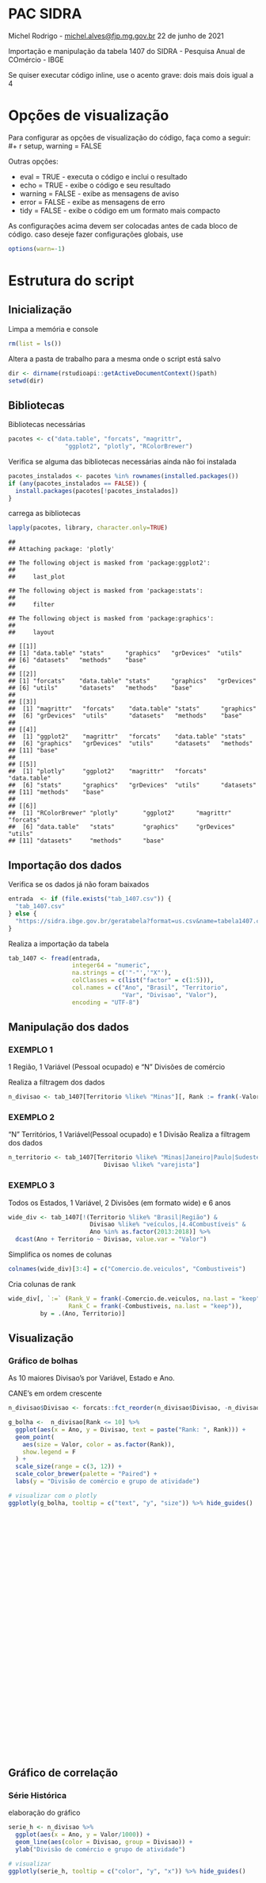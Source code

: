 PAC SIDRA
================
Michel Rodrigo - <michel.alves@fjp.mg.gov.br>
22 de junho de 2021

Importação e manipulação da tabela 1407 do SIDRA - Pesquisa Anual de
COmércio - IBGE

Se quiser executar código inline, use o acento grave: dois mais dois
igual a 4

# Opções de visualização

Para configurar as opções de visualização do código, faça como a seguir:
\#+ r setup, warning = FALSE

Outras opções:

-   eval = TRUE - executa o código e inclui o resultado
-   echo = TRUE - exibe o código e seu resultado
-   warning = FALSE - exibe as mensagens de aviso
-   error = FALSE - exibe as mensagens de erro
-   tidy = FALSE - exibe o código em um formato mais compacto

As configurações acima devem ser colocadas antes de cada bloco de
código. caso deseje fazer configurações globais, use

``` r
options(warn=-1)
```

# Estrutura do script

## Inicialização

Limpa a memória e console

``` r
rm(list = ls())
```

Altera a pasta de trabalho para a mesma onde o script está salvo

``` r
dir <- dirname(rstudioapi::getActiveDocumentContext()$path)
setwd(dir)
```

## Bibliotecas

Bibliotecas necessárias

``` r
pacotes <- c("data.table", "forcats", "magrittr",
                "ggplot2", "plotly", "RColorBrewer")
```

Verifica se alguma das bibliotecas necessárias ainda não foi instalada

``` r
pacotes_instalados <- pacotes %in% rownames(installed.packages())
if (any(pacotes_instalados == FALSE)) {
  install.packages(pacotes[!pacotes_instalados])
}
```

carrega as bibliotecas

``` r
lapply(pacotes, library, character.only=TRUE)
```

    ## 
    ## Attaching package: 'plotly'

    ## The following object is masked from 'package:ggplot2':
    ## 
    ##     last_plot

    ## The following object is masked from 'package:stats':
    ## 
    ##     filter

    ## The following object is masked from 'package:graphics':
    ## 
    ##     layout

    ## [[1]]
    ## [1] "data.table" "stats"      "graphics"   "grDevices"  "utils"     
    ## [6] "datasets"   "methods"    "base"      
    ## 
    ## [[2]]
    ## [1] "forcats"    "data.table" "stats"      "graphics"   "grDevices" 
    ## [6] "utils"      "datasets"   "methods"    "base"      
    ## 
    ## [[3]]
    ##  [1] "magrittr"   "forcats"    "data.table" "stats"      "graphics"  
    ##  [6] "grDevices"  "utils"      "datasets"   "methods"    "base"      
    ## 
    ## [[4]]
    ##  [1] "ggplot2"    "magrittr"   "forcats"    "data.table" "stats"     
    ##  [6] "graphics"   "grDevices"  "utils"      "datasets"   "methods"   
    ## [11] "base"      
    ## 
    ## [[5]]
    ##  [1] "plotly"     "ggplot2"    "magrittr"   "forcats"    "data.table"
    ##  [6] "stats"      "graphics"   "grDevices"  "utils"      "datasets"  
    ## [11] "methods"    "base"      
    ## 
    ## [[6]]
    ##  [1] "RColorBrewer" "plotly"       "ggplot2"      "magrittr"     "forcats"     
    ##  [6] "data.table"   "stats"        "graphics"     "grDevices"    "utils"       
    ## [11] "datasets"     "methods"      "base"

## Importação dos dados

Verifica se os dados já não foram baixados

``` r
entrada  <- if (file.exists("tab_1407.csv")) {
  "tab_1407.csv"
} else {
  "https://sidra.ibge.gov.br/geratabela?format=us.csv&name=tabela1407.csv&terr=N&rank=-&query=t/1407/n1/all/v/312/p/all/c12354/all/c11066/allxt/l/,,p%2Bt%2Bc12354%2Bv%2Bc11066"
}
```

Realiza a importação da tabela

``` r
tab_1407 <- fread(entrada,
                  integer64 = "numeric",
                  na.strings = c('"-"','"X"'),
                  colClasses = c(list("factor" = c(1:5))),
                  col.names = c("Ano", "Brasil", "Territorio",
                                "Var", "Divisao", "Valor"),
                  encoding = "UTF-8")
```

## Manipulação dos dados

### EXEMPLO 1

1 Região, 1 Variável (Pessoal ocupado) e “N” Divisões de comércio

Realiza a filtragem dos dados

``` r
n_divisao <- tab_1407[Territorio %like% "Minas"][, Rank := frank(-Valor, na.last = "keep"), by = Ano]
```

### EXEMPLO 2

“N” Territórios, 1 Variável(Pessoal ocupado) e 1 Divisão Realiza a
filtragem dos dados

``` r
n_territorio <- tab_1407[Territorio %like% "Minas|Janeiro|Paulo|Sudeste" &
                           Divisao %like% "varejista"]
```

### EXEMPLO 3

Todos os Estados, 1 Variável, 2 Divisões (em formato wide) e 6 anos

``` r
wide_div <- tab_1407[!(Territorio %like% "Brasil|Região") &
                       Divisao %like% "veículos,|4.4Combustíveis" &
                       Ano %in% as.factor(2013:2018)] %>%
  dcast(Ano + Territorio ~ Divisao, value.var = "Valor")
```

Simplifica os nomes de colunas

``` r
colnames(wide_div)[3:4] = c("Comercio.de.veiculos", "Combustiveis")
```

Cria colunas de rank

``` r
wide_div[, `:=` (Rank_V = frank(-Comercio.de.veiculos, na.last = "keep"),
                 Rank_C = frank(-Combustiveis, na.last = "keep")),
         by = .(Ano, Territorio)]
```

## Visualização

### Gráfico de bolhas

As 10 maiores Divisao’s por Variável, Estado e Ano.

CANE’s em ordem crescente

``` r
n_divisao$Divisao <- forcats::fct_reorder(n_divisao$Divisao, -n_divisao$Rank)

g_bolha <-  n_divisao[Rank <= 10] %>%
  ggplot(aes(x = Ano, y = Divisao, text = paste("Rank: ", Rank))) +
  geom_point(
    aes(size = Valor, color = as.factor(Rank)),
    show.legend = F
  ) +
  scale_size(range = c(3, 12)) +
  scale_color_brewer(palette = "Paired") +
  labs(y = "Divisão de comércio e grupo de atividade") 

# visualizar com o plotly
ggplotly(g_bolha, tooltip = c("text", "y", "size")) %>% hide_guides()
```

<div id="htmlwidget-e4142830e924dcaf3f1d" style="width:672px;height:480px;" class="plotly html-widget"></div>
<script type="application/json" data-for="htmlwidget-e4142830e924dcaf3f1d">{"x":{"data":[{"x":[1,2,3,4,5,6,7,8,9,10,11,12],"y":[11,11,11,11,11,11,11,11,11,11,11,11],"text":["Divisao: 4.Comércio varejista<br />Rank:  1<br />Valor: 627032","Divisao: 4.Comércio varejista<br />Rank:  1<br />Valor: 627384","Divisao: 4.Comércio varejista<br />Rank:  1<br />Valor: 701934","Divisao: 4.Comércio varejista<br />Rank:  1<br />Valor: 739463","Divisao: 4.Comércio varejista<br />Rank:  1<br />Valor: 772830","Divisao: 4.Comércio varejista<br />Rank:  1<br />Valor: 836477","Divisao: 4.Comércio varejista<br />Rank:  1<br />Valor: 865816","Divisao: 4.Comércio varejista<br />Rank:  1<br />Valor: 901919","Divisao: 4.Comércio varejista<br />Rank:  1<br />Valor: 883993","Divisao: 4.Comércio varejista<br />Rank:  1<br />Valor: 882570","Divisao: 4.Comércio varejista<br />Rank:  1<br />Valor: 854352","Divisao: 4.Comércio varejista<br />Rank:  1<br />Valor: 847109"],"type":"scatter","mode":"markers","marker":{"autocolorscale":false,"color":"rgba(166,206,227,1)","opacity":1,"size":[39.4453104990448,39.4536712987657,41.1716510831875,42.0000901780869,42.7182926235162,44.0445475373223,44.6381219674646,45.3543307086614,45.0006207575645,44.9723832266013,44.4074553319792,44.2608861560159],"symbol":"circle","line":{"width":1.88976377952756,"color":"rgba(166,206,227,1)"},"showscale":false},"hoveron":"points","name":"1","legendgroup":"1","showlegend":true,"xaxis":"x","yaxis":"y","hoverinfo":"text","frame":null},{"x":[1,2,3,4,5,6,7,8,9,10,11,12],"y":[10,10,10,10,10,10,10,10,10,10,10,10],"text":["Divisao: 4.6Comércio de outros produtos em lojas especializadas<br />Rank:  2<br />Valor: 243143","Divisao: 4.6Comércio de outros produtos em lojas especializadas<br />Rank:  2<br />Valor: 263198","Divisao: 4.6Comércio de outros produtos em lojas especializadas<br />Rank:  2<br />Valor: 274727","Divisao: 4.6Comércio de outros produtos em lojas especializadas<br />Rank:  2<br />Valor: 281207","Divisao: 4.6Comércio de outros produtos em lojas especializadas<br />Rank:  2<br />Valor: 304785","Divisao: 4.6Comércio de outros produtos em lojas especializadas<br />Rank:  2<br />Valor: 358757","Divisao: 4.6Comércio de outros produtos em lojas especializadas<br />Rank:  2<br />Valor: 360450","Divisao: 4.6Comércio de outros produtos em lojas especializadas<br />Rank:  2<br />Valor: 363500","Divisao: 4.6Comércio de outros produtos em lojas especializadas<br />Rank:  2<br />Valor: 348121","Divisao: 4.6Comércio de outros produtos em lojas especializadas<br />Rank:  2<br />Valor: 340201","Divisao: 4.6Comércio de outros produtos em lojas especializadas<br />Rank:  2<br />Valor: 325710","Divisao: 4.6Comércio de outros produtos em lojas especializadas<br />Rank:  2<br />Valor: 316028"],"type":"scatter","mode":"markers","marker":{"autocolorscale":false,"color":"rgba(31,120,180,1)","opacity":1,"size":[27.9922418137097,28.7777835437591,29.213747176633,29.4541801318129,30.3033087502711,32.1168121752535,32.1711448404684,32.2686711552381,31.7721714606369,31.5117136998738,31.0262436267672,30.6950981390437],"symbol":"circle","line":{"width":1.88976377952756,"color":"rgba(31,120,180,1)"},"showscale":false},"hoveron":"points","name":"2","legendgroup":"2","showlegend":true,"xaxis":"x","yaxis":"y","hoverinfo":"text","frame":null},{"x":[1,2,3,4,5,6,7,8,9,10,11,12],"y":[8,8,8,9,9,9,9,9,9,9,9,9],"text":["Divisao: 3.Comércio por atacado<br />Rank:  3<br />Valor: 132500","Divisao: 3.Comércio por atacado<br />Rank:  3<br />Valor: 143931","Divisao: 3.Comércio por atacado<br />Rank:  3<br />Valor: 150146","Divisao: 4.1Comércio não-especializado<br />Rank:  3<br />Valor: 184295","Divisao: 4.1Comércio não-especializado<br />Rank:  3<br />Valor: 193682","Divisao: 4.1Comércio não-especializado<br />Rank:  3<br />Valor: 195874","Divisao: 4.1Comércio não-especializado<br />Rank:  3<br />Valor: 206132","Divisao: 4.1Comércio não-especializado<br />Rank:  3<br />Valor: 209051","Divisao: 4.1Comércio não-especializado<br />Rank:  3<br />Valor: 217442","Divisao: 4.1Comércio não-especializado<br />Rank:  3<br />Valor: 225196","Divisao: 4.1Comércio não-especializado<br />Rank:  3<br />Valor: 228808","Divisao: 4.1Comércio não-especializado<br />Rank:  3<br />Valor: 230261"],"type":"scatter","mode":"markers","marker":{"autocolorscale":false,"color":"rgba(178,223,138,1)","opacity":1,"size":[22.7224377834523,23.3742408354474,23.7142262019496,25.4367735651165,25.8745500468031,25.9748914715428,26.435603111266,26.5641548023889,26.9277889850288,27.2564346964202,27.4072311206245,27.4674943888301],"symbol":"circle","line":{"width":1.88976377952756,"color":"rgba(178,223,138,1)"},"showscale":false},"hoveron":"points","name":"3","legendgroup":"3","showlegend":true,"xaxis":"x","yaxis":"y","hoverinfo":"text","frame":null},{"x":[1,2,3,4,5,6,7,8,9,10,11,12],"y":[9,9,9,8,8,8,8,8,8,8,8,8],"text":["Divisao: 4.1Comércio não-especializado<br />Rank:  4<br />Valor: 123799","Divisao: 4.1Comércio não-especializado<br />Rank:  4<br />Valor: 134262","Divisao: 4.1Comércio não-especializado<br />Rank:  4<br />Valor: 146308","Divisao: 3.Comércio por atacado<br />Rank:  4<br />Valor: 160155","Divisao: 3.Comércio por atacado<br />Rank:  4<br />Valor: 159477","Divisao: 3.Comércio por atacado<br />Rank:  4<br />Valor: 168480","Divisao: 3.Comércio por atacado<br />Rank:  4<br />Valor: 177583","Divisao: 3.Comércio por atacado<br />Rank:  4<br />Valor: 184928","Divisao: 3.Comércio por atacado<br />Rank:  4<br />Valor: 178605","Divisao: 3.Comércio por atacado<br />Rank:  4<br />Valor: 167173","Divisao: 3.Comércio por atacado<br />Rank:  4<br />Valor: 168648","Divisao: 3.Comércio por atacado<br />Rank:  4<br />Valor: 167625"],"type":"scatter","mode":"markers","marker":{"autocolorscale":false,"color":"rgba(51,160,44,1)","opacity":1,"size":[22.2001146865837,22.825319577122,23.5053942271439,24.2429435657753,24.2078146488768,24.6667371099676,25.1152226599337,25.4667209798787,25.1646661354995,24.6010989609956,24.6751507173793,24.6238352947625],"symbol":"circle","line":{"width":1.88976377952756,"color":"rgba(51,160,44,1)"},"showscale":false},"hoveron":"points","name":"4","legendgroup":"4","showlegend":true,"xaxis":"x","yaxis":"y","hoverinfo":"text","frame":null},{"x":[1,2,3,4,5,6,7,8,9,10,11,12],"y":[7,7,7,7,7,7,7,7,7,6,6,6],"text":["Divisao: 4.3Tecidos, artigos de armarinho, vestuário e calçados<br />Rank:  5<br />Valor: 112077","Divisao: 4.3Tecidos, artigos de armarinho, vestuário e calçados<br />Rank:  5<br />Valor: 121410","Divisao: 4.3Tecidos, artigos de armarinho, vestuário e calçados<br />Rank:  5<br />Valor: 136294","Divisao: 4.3Tecidos, artigos de armarinho, vestuário e calçados<br />Rank:  5<br />Valor: 128075","Divisao: 4.3Tecidos, artigos de armarinho, vestuário e calçados<br />Rank:  5<br />Valor: 142262","Divisao: 4.3Tecidos, artigos de armarinho, vestuário e calçados<br />Rank:  5<br />Valor: 136685","Divisao: 4.3Tecidos, artigos de armarinho, vestuário e calçados<br />Rank:  5<br />Valor: 137640","Divisao: 4.3Tecidos, artigos de armarinho, vestuário e calçados<br />Rank:  5<br />Valor: 165509","Divisao: 4.3Tecidos, artigos de armarinho, vestuário e calçados<br />Rank:  5<br />Valor: 152358","Divisao: 4.1.1Hiper/Supermercado<br />Rank:  5<br />Valor: 152469","Divisao: 4.1.1Hiper/Supermercado<br />Rank:  5<br />Valor: 156780","Divisao: 4.1.1Hiper/Supermercado<br />Rank:  5<br />Valor: 162735"],"type":"scatter","mode":"markers","marker":{"autocolorscale":false,"color":"rgba(251,154,153,1)","opacity":1,"size":[21.4538862895412,22.0522476360614,22.9428340111539,22.4598699382585,23.2812913980252,22.9653100244735,23.0200248769614,24.5170590476153,23.8329993631571,23.8389297629494,24.0671163269128,24.3757545827334],"symbol":"circle","line":{"width":1.88976377952756,"color":"rgba(251,154,153,1)"},"showscale":false},"hoveron":"points","name":"5","legendgroup":"5","showlegend":true,"xaxis":"x","yaxis":"y","hoverinfo":"text","frame":null},{"x":[1,2,3,4,5,6,7,8,9,10,11,12],"y":[4,5,6,6,6,6,6,6,6,7,7,7],"text":["Divisao: 4.2Produtos alimentícios, bebidas e fumo<br />Rank:  6<br />Valor:  95461","Divisao: 2.Comércio de veículos, peças e motocicletas<br />Rank:  6<br />Valor:  96538","Divisao: 4.1.1Hiper/Supermercado<br />Rank:  6<br />Valor:  95494","Divisao: 4.1.1Hiper/Supermercado<br />Rank:  6<br />Valor: 104222","Divisao: 4.1.1Hiper/Supermercado<br />Rank:  6<br />Valor: 110101","Divisao: 4.1.1Hiper/Supermercado<br />Rank:  6<br />Valor: 119779","Divisao: 4.1.1Hiper/Supermercado<br />Rank:  6<br />Valor: 134514","Divisao: 4.1.1Hiper/Supermercado<br />Rank:  6<br />Valor: 134798","Divisao: 4.1.1Hiper/Supermercado<br />Rank:  6<br />Valor: 135699","Divisao: 4.3Tecidos, artigos de armarinho, vestuário e calçados<br />Rank:  6<br />Valor: 147023","Divisao: 4.3Tecidos, artigos de armarinho, vestuário e calçados<br />Rank:  6<br />Valor: 137371","Divisao: 4.3Tecidos, artigos de armarinho, vestuário e calçados<br />Rank:  6<br />Valor: 134050"],"type":"scatter","mode":"markers","marker":{"autocolorscale":false,"color":"rgba(227,26,28,1)","opacity":1,"size":[20.2901428399493,20.3701191302256,20.2926039755398,20.9213710286644,21.3226011530033,21.9501134895847,22.839958436994,22.85643390023,22.9085476070194,23.5445693780326,23.004639010708,22.8129898811908],"symbol":"circle","line":{"width":1.88976377952756,"color":"rgba(227,26,28,1)"},"showscale":false},"hoveron":"points","name":"6","legendgroup":"6","showlegend":true,"xaxis":"x","yaxis":"y","hoverinfo":"text","frame":null},{"x":[1,2,3,4,5,6,7,8,9,10,11,12],"y":[6,6,5,5,5,5,5,5,5,4,4,4],"text":["Divisao: 4.1.1Hiper/Supermercado<br />Rank:  7<br />Valor:  78948","Divisao: 4.1.1Hiper/Supermercado<br />Rank:  7<br />Valor:  85322","Divisao: 2.Comércio de veículos, peças e motocicletas<br />Rank:  7<br />Valor:  90856","Divisao: 2.Comércio de veículos, peças e motocicletas<br />Rank:  7<br />Valor:  92866","Divisao: 2.Comércio de veículos, peças e motocicletas<br />Rank:  7<br />Valor: 100528","Divisao: 2.Comércio de veículos, peças e motocicletas<br />Rank:  7<br />Valor: 105327","Divisao: 2.Comércio de veículos, peças e motocicletas<br />Rank:  7<br />Valor: 103773","Divisao: 2.Comércio de veículos, peças e motocicletas<br />Rank:  7<br />Valor: 116359","Divisao: 2.Comércio de veículos, peças e motocicletas<br />Rank:  7<br />Valor: 107445","Divisao: 4.2Produtos alimentícios, bebidas e fumo<br />Rank:  7<br />Valor: 106041","Divisao: 4.2Produtos alimentícios, bebidas e fumo<br />Rank:  7<br />Valor:  97731","Divisao: 4.2Produtos alimentícios, bebidas e fumo<br />Rank:  7<br />Valor: 107140"],"type":"scatter","mode":"markers","marker":{"autocolorscale":false,"color":"rgba(253,191,111,1)","opacity":1,"size":[18.9595430694148,19.4989043983675,19.9397995302421,20.0944422613524,20.6604322916714,20.9980570432517,20.890034914534,21.7326931392451,21.1433679113095,21.047285869779,20.4578906541567,21.1225756118768],"symbol":"circle","line":{"width":1.88976377952756,"color":"rgba(253,191,111,1)"},"showscale":false},"hoveron":"points","name":"7","legendgroup":"7","showlegend":true,"xaxis":"x","yaxis":"y","hoverinfo":"text","frame":null},{"x":[1,2,3,4,5,6,7,8,9,10,11,12],"y":[5,4,4,4,3,4,4,4,4,5,5,5],"text":["Divisao: 2.Comércio de veículos, peças e motocicletas<br />Rank:  8<br />Valor:  66651","Divisao: 4.2Produtos alimentícios, bebidas e fumo<br />Rank:  8<br />Valor:  49297","Divisao: 4.2Produtos alimentícios, bebidas e fumo<br />Rank:  8<br />Valor:  83601","Divisao: 4.2Produtos alimentícios, bebidas e fumo<br />Rank:  8<br />Valor:  82916","Divisao: 4.1.2Outros tipos de comércio não-especializado<br />Rank:  8<br />Valor:  83581","Divisao: 4.2Produtos alimentícios, bebidas e fumo<br />Rank:  8<br />Valor:  82010","Divisao: 4.2Produtos alimentícios, bebidas e fumo<br />Rank:  8<br />Valor:  91324","Divisao: 4.2Produtos alimentícios, bebidas e fumo<br />Rank:  8<br />Valor:  94376","Divisao: 4.2Produtos alimentícios, bebidas e fumo<br />Rank:  8<br />Valor:  98757","Divisao: 2.Comércio de veículos, peças e motocicletas<br />Rank:  8<br />Valor: 102052","Divisao: 2.Comércio de veículos, peças e motocicletas<br />Rank:  8<br />Valor:  88606","Divisao: 2.Comércio de veículos, peças e motocicletas<br />Rank:  8<br />Valor:  98061"],"type":"scatter","mode":"markers","marker":{"autocolorscale":false,"color":"rgba(255,127,0,1)","opacity":1,"size":[17.7928583338363,15.6377935670331,19.3568514614116,19.2996057347594,19.3551858467729,19.2232525791193,19.9760531762251,20.208843373782,20.5327054816922,20.7689603761564,19.7633254411808,20.4820206857727],"symbol":"circle","line":{"width":1.88976377952756,"color":"rgba(255,127,0,1)"},"showscale":false},"hoveron":"points","name":"8","legendgroup":"8","showlegend":true,"xaxis":"x","yaxis":"y","hoverinfo":"text","frame":null},{"x":[1,2,3,4,5,6,7,8,9,10,11,12],"y":[3,3,3,3,4,3,3,3,3,3,3,3],"text":["Divisao: 4.1.2Outros tipos de comércio não-especializado<br />Rank:  9<br />Valor:  44851","Divisao: 4.1.2Outros tipos de comércio não-especializado<br />Rank:  9<br />Valor:  48940","Divisao: 4.1.2Outros tipos de comércio não-especializado<br />Rank:  9<br />Valor:  50814","Divisao: 4.1.2Outros tipos de comércio não-especializado<br />Rank:  9<br />Valor:  80073","Divisao: 4.2Produtos alimentícios, bebidas e fumo<br />Rank:  9<br />Valor:  72693","Divisao: 4.1.2Outros tipos de comércio não-especializado<br />Rank:  9<br />Valor:  76095","Divisao: 4.1.2Outros tipos de comércio não-especializado<br />Rank:  9<br />Valor:  71618","Divisao: 4.1.2Outros tipos de comércio não-especializado<br />Rank:  9<br />Valor:  74253","Divisao: 4.1.2Outros tipos de comércio não-especializado<br />Rank:  9<br />Valor:  81743","Divisao: 4.1.2Outros tipos de comércio não-especializado<br />Rank:  9<br />Valor:  72727","Divisao: 4.1.2Outros tipos de comércio não-especializado<br />Rank:  9<br />Valor:  72028","Divisao: 4.1.2Outros tipos de comércio não-especializado<br />Rank:  9<br />Valor:  67526"],"type":"scatter","mode":"markers","marker":{"autocolorscale":false,"color":"rgba(202,178,214,1)","opacity":1,"size":[14.8806222344044,15.5819867292166,15.8672701045123,19.0574788195646,18.3902587981887,18.7053426756389,18.2877254698083,18.5364541456895,19.2006096909029,18.3934774017865,18.3270086702194,17.8827515045264],"symbol":"circle","line":{"width":1.88976377952756,"color":"rgba(202,178,214,1)"},"showscale":false},"hoveron":"points","name":"9","legendgroup":"9","showlegend":true,"xaxis":"x","yaxis":"y","hoverinfo":"text","frame":null},{"x":[1,2,3,4,5,6,7,8,9,10,11,12],"y":[2,2,2,2,1,1,2,2,2,2,2,2],"text":["Divisao: 4.4Combustíveis e lubrificantes<br />Rank:  10<br />Valor:  35456","Divisao: 4.4Combustíveis e lubrificantes<br />Rank:  10<br />Valor:  39898","Divisao: 4.4Combustíveis e lubrificantes<br />Rank:  10<br />Valor:  39968","Divisao: 4.4Combustíveis e lubrificantes<br />Rank:  10<br />Valor:  40733","Divisao: 3.3Produtos alimentícios, bebidas e fumo<br />Rank:  10<br />Valor:  39935","Divisao: 3.3Produtos alimentícios, bebidas e fumo<br />Rank:  10<br />Valor:  42781","Divisao: 4.4Combustíveis e lubrificantes<br />Rank:  10<br />Valor:  45617","Divisao: 4.4Combustíveis e lubrificantes<br />Rank:  10<br />Valor:  48051","Divisao: 4.4Combustíveis e lubrificantes<br />Rank:  10<br />Valor:  48926","Divisao: 4.4Combustíveis e lubrificantes<br />Rank:  10<br />Valor:  46486","Divisao: 4.4Combustíveis e lubrificantes<br />Rank:  10<br />Valor:  49846","Divisao: 4.4Combustíveis e lubrificantes<br />Rank:  10<br />Valor:  44559"],"type":"scatter","mode":"markers","marker":{"autocolorscale":false,"color":"rgba(106,61,154,1)","opacity":1,"size":[11.3385826771654,13.7741172113119,13.7932325866467,13.9931794489588,13.784239667488,14.4661655726823,15.0221892608844,15.4397180099771,15.5797832627007,15.1764748691231,15.7222280334562,14.8251438239382],"symbol":"circle","line":{"width":1.88976377952756,"color":"rgba(106,61,154,1)"},"showscale":false},"hoveron":"points","name":"10","legendgroup":"10","showlegend":true,"xaxis":"x","yaxis":"y","hoverinfo":"text","frame":null}],"layout":{"margin":{"t":26.2283105022831,"r":7.30593607305936,"b":40.1826484018265,"l":341.187214611872},"plot_bgcolor":"rgba(235,235,235,1)","paper_bgcolor":"rgba(255,255,255,1)","font":{"color":"rgba(0,0,0,1)","family":"","size":14.6118721461187},"xaxis":{"domain":[0,1],"automargin":true,"type":"linear","autorange":false,"range":[0.4,12.6],"tickmode":"array","ticktext":["2007","2008","2009","2010","2011","2012","2013","2014","2015","2016","2017","2018"],"tickvals":[1,2,3,4,5,6,7,8,9,10,11,12],"categoryorder":"array","categoryarray":["2007","2008","2009","2010","2011","2012","2013","2014","2015","2016","2017","2018"],"nticks":null,"ticks":"outside","tickcolor":"rgba(51,51,51,1)","ticklen":3.65296803652968,"tickwidth":0.66417600664176,"showticklabels":true,"tickfont":{"color":"rgba(77,77,77,1)","family":"","size":11.689497716895},"tickangle":-0,"showline":false,"linecolor":null,"linewidth":0,"showgrid":true,"gridcolor":"rgba(255,255,255,1)","gridwidth":0.66417600664176,"zeroline":false,"anchor":"y","title":{"text":"Ano","font":{"color":"rgba(0,0,0,1)","family":"","size":14.6118721461187}},"hoverformat":".2f"},"yaxis":{"domain":[0,1],"automargin":true,"type":"linear","autorange":false,"range":[0.4,11.6],"tickmode":"array","ticktext":["3.3Produtos alimentícios, bebidas e fumo","4.4Combustíveis e lubrificantes","4.1.2Outros tipos de comércio não-especializado","4.2Produtos alimentícios, bebidas e fumo","2.Comércio de veículos, peças e motocicletas","4.1.1Hiper/Supermercado","4.3Tecidos, artigos de armarinho, vestuário e calçados","3.Comércio por atacado","4.1Comércio não-especializado","4.6Comércio de outros produtos em lojas especializadas","4.Comércio varejista"],"tickvals":[1,2,3,4,5,6,7,8,9,10,11],"categoryorder":"array","categoryarray":["3.3Produtos alimentícios, bebidas e fumo","4.4Combustíveis e lubrificantes","4.1.2Outros tipos de comércio não-especializado","4.2Produtos alimentícios, bebidas e fumo","2.Comércio de veículos, peças e motocicletas","4.1.1Hiper/Supermercado","4.3Tecidos, artigos de armarinho, vestuário e calçados","3.Comércio por atacado","4.1Comércio não-especializado","4.6Comércio de outros produtos em lojas especializadas","4.Comércio varejista"],"nticks":null,"ticks":"outside","tickcolor":"rgba(51,51,51,1)","ticklen":3.65296803652968,"tickwidth":0.66417600664176,"showticklabels":true,"tickfont":{"color":"rgba(77,77,77,1)","family":"","size":11.689497716895},"tickangle":-0,"showline":false,"linecolor":null,"linewidth":0,"showgrid":true,"gridcolor":"rgba(255,255,255,1)","gridwidth":0.66417600664176,"zeroline":false,"anchor":"x","title":{"text":"Divisão de comércio e grupo de atividade","font":{"color":"rgba(0,0,0,1)","family":"","size":14.6118721461187}},"hoverformat":".2f"},"shapes":[{"type":"rect","fillcolor":null,"line":{"color":null,"width":0,"linetype":[]},"yref":"paper","xref":"paper","x0":0,"x1":1,"y0":0,"y1":1}],"showlegend":false,"legend":{"bgcolor":"rgba(255,255,255,1)","bordercolor":"transparent","borderwidth":1.88976377952756,"font":{"color":"rgba(0,0,0,1)","family":"","size":11.689497716895},"y":1},"hovermode":"closest","barmode":"relative"},"config":{"doubleClick":"reset","showSendToCloud":false},"source":"A","attrs":{"2aa02a611701":{"x":{},"y":{},"text":{},"size":{},"colour":{},"type":"scatter"}},"cur_data":"2aa02a611701","visdat":{"2aa02a611701":["function (y) ","x"]},"highlight":{"on":"plotly_click","persistent":false,"dynamic":false,"selectize":false,"opacityDim":0.2,"selected":{"opacity":1},"debounce":0},"shinyEvents":["plotly_hover","plotly_click","plotly_selected","plotly_relayout","plotly_brushed","plotly_brushing","plotly_clickannotation","plotly_doubleclick","plotly_deselect","plotly_afterplot","plotly_sunburstclick"],"base_url":"https://plot.ly",".hideLegend":true},"evals":[],"jsHooks":[]}</script>

## Gráfico de correlação

### Série Histórica

elaboração do gráfico

``` r
serie_h <- n_divisao %>%
  ggplot(aes(x = Ano, y = Valor/1000)) +
  geom_line(aes(color = Divisao, group = Divisao)) +
  ylab("Divisão de comércio e grupo de atividade")

# visualizar
ggplotly(serie_h, tooltip = c("color", "y", "x")) %>% hide_guides()
```

<div id="htmlwidget-8c17b8bafc1e9a56982d" style="width:672px;height:480px;" class="plotly html-widget"></div>
<script type="application/json" data-for="htmlwidget-8c17b8bafc1e9a56982d">{"x":{"data":[{"x":[1,2,3,4,5,6,7,8,9,10,11,12],"y":[0.924,0.711,0.737,0.756,0.928,0.847,0.982,0.951,0.914,0.785,0.681,0.795],"text":["Ano: 2007<br />Valor/1000:   0.924","Ano: 2008<br />Valor/1000:   0.711","Ano: 2009<br />Valor/1000:   0.737","Ano: 2010<br />Valor/1000:   0.756","Ano: 2011<br />Valor/1000:   0.928","Ano: 2012<br />Valor/1000:   0.847","Ano: 2013<br />Valor/1000:   0.982","Ano: 2014<br />Valor/1000:   0.951","Ano: 2015<br />Valor/1000:   0.914","Ano: 2016<br />Valor/1000:   0.785","Ano: 2017<br />Valor/1000:   0.681","Ano: 2018<br />Valor/1000:   0.795"],"type":"scatter","mode":"lines","line":{"width":1.88976377952756,"color":"rgba(248,118,109,1)","dash":"solid"},"hoveron":"points","name":"4.7Comércio de artigos usados","legendgroup":"4.7Comércio de artigos usados","showlegend":true,"xaxis":"x","yaxis":"y","hoverinfo":"text","frame":null,"marker":{"showscale":false}},{"x":[1,2,3,4,5,6,7,8,9,10,11,12],"y":[1.273,1.473,1.499,1.689,1.482,1.623,1.699,1.831,1.805,1.663,1.536,1.293],"text":["Ano: 2007<br />Valor/1000:   1.273","Ano: 2008<br />Valor/1000:   1.473","Ano: 2009<br />Valor/1000:   1.499","Ano: 2010<br />Valor/1000:   1.689","Ano: 2011<br />Valor/1000:   1.482","Ano: 2012<br />Valor/1000:   1.623","Ano: 2013<br />Valor/1000:   1.699","Ano: 2014<br />Valor/1000:   1.831","Ano: 2015<br />Valor/1000:   1.805","Ano: 2016<br />Valor/1000:   1.663","Ano: 2017<br />Valor/1000:   1.536","Ano: 2018<br />Valor/1000:   1.293"],"type":"scatter","mode":"lines","line":{"width":1.88976377952756,"color":"rgba(236,130,57,1)","dash":"solid"},"hoveron":"points","name":"3.6Comércio de equipamentos e produtos de tecnologia de informação e comunicação","legendgroup":"3.6Comércio de equipamentos e produtos de tecnologia de informação e comunicação","showlegend":true,"xaxis":"x","yaxis":"y","hoverinfo":"text","frame":null,"marker":{"showscale":false}},{"x":[1,2,3,4,5,6,7,8,9,10,11,12],"y":[3.85,4.242,3.962,4.111,4.272,4.706,4.798,4.699,4.527,4.74,4.6,4.477],"text":["Ano: 2007<br />Valor/1000:   3.850","Ano: 2008<br />Valor/1000:   4.242","Ano: 2009<br />Valor/1000:   3.962","Ano: 2010<br />Valor/1000:   4.111","Ano: 2011<br />Valor/1000:   4.272","Ano: 2012<br />Valor/1000:   4.706","Ano: 2013<br />Valor/1000:   4.798","Ano: 2014<br />Valor/1000:   4.699","Ano: 2015<br />Valor/1000:   4.527","Ano: 2016<br />Valor/1000:   4.740","Ano: 2017<br />Valor/1000:   4.600","Ano: 2018<br />Valor/1000:   4.477"],"type":"scatter","mode":"lines","line":{"width":1.88976377952756,"color":"rgba(219,142,0,1)","dash":"solid"},"hoveron":"points","name":"3.5.1Combustíveis e lubrificantes","legendgroup":"3.5.1Combustíveis e lubrificantes","showlegend":true,"xaxis":"x","yaxis":"y","hoverinfo":"text","frame":null,"marker":{"showscale":false}},{"x":[1,2,3,4,5,6,7,8,9,10,11,12],"y":[9.607,8.528,7.436,7.971,8.53,10.012,11.13,11.838,12.319,12.828,13.527,14.078],"text":["Ano: 2007<br />Valor/1000:   9.607","Ano: 2008<br />Valor/1000:   8.528","Ano: 2009<br />Valor/1000:   7.436","Ano: 2010<br />Valor/1000:   7.971","Ano: 2011<br />Valor/1000:   8.530","Ano: 2012<br />Valor/1000:  10.012","Ano: 2013<br />Valor/1000:  11.130","Ano: 2014<br />Valor/1000:  11.838","Ano: 2015<br />Valor/1000:  12.319","Ano: 2016<br />Valor/1000:  12.828","Ano: 2017<br />Valor/1000:  13.527","Ano: 2018<br />Valor/1000:  14.078"],"type":"scatter","mode":"lines","line":{"width":1.88976377952756,"color":"rgba(199,152,0,1)","dash":"solid"},"hoveron":"points","name":"3.2Comércio de matérias-primas agrícolas e animais vivos","legendgroup":"3.2Comércio de matérias-primas agrícolas e animais vivos","showlegend":true,"xaxis":"x","yaxis":"y","hoverinfo":"text","frame":null,"marker":{"showscale":false}},{"x":[1,2,3,4,5,6,7,8,9,10,11,12],"y":[9.607,9.861,10.32,11.751,12.983,13.538,13.588,13.992,13.221,13.328,13.873,14.187],"text":["Ano: 2007<br />Valor/1000:   9.607","Ano: 2008<br />Valor/1000:   9.861","Ano: 2009<br />Valor/1000:  10.320","Ano: 2010<br />Valor/1000:  11.751","Ano: 2011<br />Valor/1000:  12.983","Ano: 2012<br />Valor/1000:  13.538","Ano: 2013<br />Valor/1000:  13.588","Ano: 2014<br />Valor/1000:  13.992","Ano: 2015<br />Valor/1000:  13.221","Ano: 2016<br />Valor/1000:  13.328","Ano: 2017<br />Valor/1000:  13.873","Ano: 2018<br />Valor/1000:  14.187"],"type":"scatter","mode":"lines","line":{"width":1.88976377952756,"color":"rgba(174,162,0,1)","dash":"solid"},"hoveron":"points","name":"3.7Comércio de máquinas, aparelhos e equipamentos (exceto de tecnologia de informação e comunicação)","legendgroup":"3.7Comércio de máquinas, aparelhos e equipamentos (exceto de tecnologia de informação e comunicação)","showlegend":true,"xaxis":"x","yaxis":"y","hoverinfo":"text","frame":null,"marker":{"showscale":false}},{"x":[1,2,3,4,5,6,7,8,9,10,11,12],"y":[9.214,13.074,14.357,14.439,10.449,10.946,13.42,15.418,17.267,17.616,16.429,15.077],"text":["Ano: 2007<br />Valor/1000:   9.214","Ano: 2008<br />Valor/1000:  13.074","Ano: 2009<br />Valor/1000:  14.357","Ano: 2010<br />Valor/1000:  14.439","Ano: 2011<br />Valor/1000:  10.449","Ano: 2012<br />Valor/1000:  10.946","Ano: 2013<br />Valor/1000:  13.420","Ano: 2014<br />Valor/1000:  15.418","Ano: 2015<br />Valor/1000:  17.267","Ano: 2016<br />Valor/1000:  17.616","Ano: 2017<br />Valor/1000:  16.429","Ano: 2018<br />Valor/1000:  15.077"],"type":"scatter","mode":"lines","line":{"width":1.88976377952756,"color":"rgba(143,170,0,1)","dash":"solid"},"hoveron":"points","name":"3.1Representantes e agentes do comércio (exceto de veículos e motocicletas)","legendgroup":"3.1Representantes e agentes do comércio (exceto de veículos e motocicletas)","showlegend":true,"xaxis":"x","yaxis":"y","hoverinfo":"text","frame":null,"marker":{"showscale":false}},{"x":[1,2,3,4,5,6,7,8,9,10,11,12],"y":[16.172,18.608,20.299,21.481,20.337,22.021,23.671,20.481,17.475,16.838,14.205,14.276],"text":["Ano: 2007<br />Valor/1000:  16.172","Ano: 2008<br />Valor/1000:  18.608","Ano: 2009<br />Valor/1000:  20.299","Ano: 2010<br />Valor/1000:  21.481","Ano: 2011<br />Valor/1000:  20.337","Ano: 2012<br />Valor/1000:  22.021","Ano: 2013<br />Valor/1000:  23.671","Ano: 2014<br />Valor/1000:  20.481","Ano: 2015<br />Valor/1000:  17.475","Ano: 2016<br />Valor/1000:  16.838","Ano: 2017<br />Valor/1000:  14.205","Ano: 2018<br />Valor/1000:  14.276"],"type":"scatter","mode":"lines","line":{"width":1.88976377952756,"color":"rgba(100,178,0,1)","dash":"solid"},"hoveron":"points","name":"4.5Equipamentos de informática e comunicação","legendgroup":"4.5Equipamentos de informática e comunicação","showlegend":true,"xaxis":"x","yaxis":"y","hoverinfo":"text","frame":null,"marker":{"showscale":false}},{"x":[1,2,3,4,5,6,7,8,9,10,11,12],"y":[21.027,21.736,20.721,22.886,25.649,23.932,28.04,28.341,28.399,26.926,28.214,27.283],"text":["Ano: 2007<br />Valor/1000:  21.027","Ano: 2008<br />Valor/1000:  21.736","Ano: 2009<br />Valor/1000:  20.721","Ano: 2010<br />Valor/1000:  22.886","Ano: 2011<br />Valor/1000:  25.649","Ano: 2012<br />Valor/1000:  23.932","Ano: 2013<br />Valor/1000:  28.040","Ano: 2014<br />Valor/1000:  28.341","Ano: 2015<br />Valor/1000:  28.399","Ano: 2016<br />Valor/1000:  26.926","Ano: 2017<br />Valor/1000:  28.214","Ano: 2018<br />Valor/1000:  27.283"],"type":"scatter","mode":"lines","line":{"width":1.88976377952756,"color":"rgba(0,184,27,1)","dash":"solid"},"hoveron":"points","name":"3.4Comércio de equipamentos e artigos de uso pessoal e doméstico","legendgroup":"3.4Comércio de equipamentos e artigos de uso pessoal e doméstico","showlegend":true,"xaxis":"x","yaxis":"y","hoverinfo":"text","frame":null,"marker":{"showscale":false}},{"x":[1,2,3,4,5,6,7,8,9,10,11,12],"y":[23.256,22.818,26.016,26.882,28.412,29.511,27.708,30.162,28.125,27.992,27.852,28.64],"text":["Ano: 2007<br />Valor/1000:  23.256","Ano: 2008<br />Valor/1000:  22.818","Ano: 2009<br />Valor/1000:  26.016","Ano: 2010<br />Valor/1000:  26.882","Ano: 2011<br />Valor/1000:  28.412","Ano: 2012<br />Valor/1000:  29.511","Ano: 2013<br />Valor/1000:  27.708","Ano: 2014<br />Valor/1000:  30.162","Ano: 2015<br />Valor/1000:  28.125","Ano: 2016<br />Valor/1000:  27.992","Ano: 2017<br />Valor/1000:  27.852","Ano: 2018<br />Valor/1000:  28.640"],"type":"scatter","mode":"lines","line":{"width":1.88976377952756,"color":"rgba(0,189,92,1)","dash":"solid"},"hoveron":"points","name":"3.5.2Outros produtos intermediários","legendgroup":"3.5.2Outros produtos intermediários","showlegend":true,"xaxis":"x","yaxis":"y","hoverinfo":"text","frame":null,"marker":{"showscale":false}},{"x":[1,2,3,4,5,6,7,8,9,10,11,12],"y":[22.42,28.217,29.293,29.784,27.765,31.431,33.307,33.715,31.486,22.553,21.366,21.249],"text":["Ano: 2007<br />Valor/1000:  22.420","Ano: 2008<br />Valor/1000:  28.217","Ano: 2009<br />Valor/1000:  29.293","Ano: 2010<br />Valor/1000:  29.784","Ano: 2011<br />Valor/1000:  27.765","Ano: 2012<br />Valor/1000:  31.431","Ano: 2013<br />Valor/1000:  33.307","Ano: 2014<br />Valor/1000:  33.715","Ano: 2015<br />Valor/1000:  31.486","Ano: 2016<br />Valor/1000:  22.553","Ano: 2017<br />Valor/1000:  21.366","Ano: 2018<br />Valor/1000:  21.249"],"type":"scatter","mode":"lines","line":{"width":1.88976377952756,"color":"rgba(0,192,133,1)","dash":"solid"},"hoveron":"points","name":"3.8Comércio não-especializado","legendgroup":"3.8Comércio não-especializado","showlegend":true,"xaxis":"x","yaxis":"y","hoverinfo":"text","frame":null,"marker":{"showscale":false}},{"x":[1,2,3,4,5,6,7,8,9,10,11,12],"y":[27.106,27.06,29.978,30.993,32.684,34.217,32.506,34.861,32.652,32.732,32.452,33.117],"text":["Ano: 2007<br />Valor/1000:  27.106","Ano: 2008<br />Valor/1000:  27.060","Ano: 2009<br />Valor/1000:  29.978","Ano: 2010<br />Valor/1000:  30.993","Ano: 2011<br />Valor/1000:  32.684","Ano: 2012<br />Valor/1000:  34.217","Ano: 2013<br />Valor/1000:  32.506","Ano: 2014<br />Valor/1000:  34.861","Ano: 2015<br />Valor/1000:  32.652","Ano: 2016<br />Valor/1000:  32.732","Ano: 2017<br />Valor/1000:  32.452","Ano: 2018<br />Valor/1000:  33.117"],"type":"scatter","mode":"lines","line":{"width":1.88976377952756,"color":"rgba(0,193,167,1)","dash":"solid"},"hoveron":"points","name":"3.5Comércio de produtos intermediários, resíduos e sucatas","legendgroup":"3.5Comércio de produtos intermediários, resíduos e sucatas","showlegend":true,"xaxis":"x","yaxis":"y","hoverinfo":"text","frame":null,"marker":{"showscale":false}},{"x":[1,2,3,4,5,6,7,8,9,10,11,12],"y":[32.246,33.982,36.542,40.642,39.935,42.781,43.893,44.932,41.456,39.527,41.251,41.341],"text":["Ano: 2007<br />Valor/1000:  32.246","Ano: 2008<br />Valor/1000:  33.982","Ano: 2009<br />Valor/1000:  36.542","Ano: 2010<br />Valor/1000:  40.642","Ano: 2011<br />Valor/1000:  39.935","Ano: 2012<br />Valor/1000:  42.781","Ano: 2013<br />Valor/1000:  43.893","Ano: 2014<br />Valor/1000:  44.932","Ano: 2015<br />Valor/1000:  41.456","Ano: 2016<br />Valor/1000:  39.527","Ano: 2017<br />Valor/1000:  41.251","Ano: 2018<br />Valor/1000:  41.341"],"type":"scatter","mode":"lines","line":{"width":1.88976377952756,"color":"rgba(0,191,196,1)","dash":"solid"},"hoveron":"points","name":"3.3Produtos alimentícios, bebidas e fumo","legendgroup":"3.3Produtos alimentícios, bebidas e fumo","showlegend":true,"xaxis":"x","yaxis":"y","hoverinfo":"text","frame":null,"marker":{"showscale":false}},{"x":[1,2,3,4,5,6,7,8,9,10,11,12],"y":[35.456,39.898,39.968,40.733,38.143,40.283,45.617,48.051,48.926,46.486,49.846,44.559],"text":["Ano: 2007<br />Valor/1000:  35.456","Ano: 2008<br />Valor/1000:  39.898","Ano: 2009<br />Valor/1000:  39.968","Ano: 2010<br />Valor/1000:  40.733","Ano: 2011<br />Valor/1000:  38.143","Ano: 2012<br />Valor/1000:  40.283","Ano: 2013<br />Valor/1000:  45.617","Ano: 2014<br />Valor/1000:  48.051","Ano: 2015<br />Valor/1000:  48.926","Ano: 2016<br />Valor/1000:  46.486","Ano: 2017<br />Valor/1000:  49.846","Ano: 2018<br />Valor/1000:  44.559"],"type":"scatter","mode":"lines","line":{"width":1.88976377952756,"color":"rgba(0,186,222,1)","dash":"solid"},"hoveron":"points","name":"4.4Combustíveis e lubrificantes","legendgroup":"4.4Combustíveis e lubrificantes","showlegend":true,"xaxis":"x","yaxis":"y","hoverinfo":"text","frame":null,"marker":{"showscale":false}},{"x":[1,2,3,4,5,6,7,8,9,10,11,12],"y":[44.851,48.94,50.814,80.073,83.581,76.095,71.618,74.253,81.743,72.727,72.028,67.526],"text":["Ano: 2007<br />Valor/1000:  44.851","Ano: 2008<br />Valor/1000:  48.940","Ano: 2009<br />Valor/1000:  50.814","Ano: 2010<br />Valor/1000:  80.073","Ano: 2011<br />Valor/1000:  83.581","Ano: 2012<br />Valor/1000:  76.095","Ano: 2013<br />Valor/1000:  71.618","Ano: 2014<br />Valor/1000:  74.253","Ano: 2015<br />Valor/1000:  81.743","Ano: 2016<br />Valor/1000:  72.727","Ano: 2017<br />Valor/1000:  72.028","Ano: 2018<br />Valor/1000:  67.526"],"type":"scatter","mode":"lines","line":{"width":1.88976377952756,"color":"rgba(0,178,243,1)","dash":"solid"},"hoveron":"points","name":"4.1.2Outros tipos de comércio não-especializado","legendgroup":"4.1.2Outros tipos de comércio não-especializado","showlegend":true,"xaxis":"x","yaxis":"y","hoverinfo":"text","frame":null,"marker":{"showscale":false}},{"x":[1,2,3,4,5,6,7,8,9,10,11,12],"y":[95.461,49.297,83.601,82.916,72.693,82.01,91.324,94.376,98.757,106.041,97.731,107.14],"text":["Ano: 2007<br />Valor/1000:  95.461","Ano: 2008<br />Valor/1000:  49.297","Ano: 2009<br />Valor/1000:  83.601","Ano: 2010<br />Valor/1000:  82.916","Ano: 2011<br />Valor/1000:  72.693","Ano: 2012<br />Valor/1000:  82.010","Ano: 2013<br />Valor/1000:  91.324","Ano: 2014<br />Valor/1000:  94.376","Ano: 2015<br />Valor/1000:  98.757","Ano: 2016<br />Valor/1000: 106.041","Ano: 2017<br />Valor/1000:  97.731","Ano: 2018<br />Valor/1000: 107.140"],"type":"scatter","mode":"lines","line":{"width":1.88976377952756,"color":"rgba(0,166,255,1)","dash":"solid"},"hoveron":"points","name":"4.2Produtos alimentícios, bebidas e fumo","legendgroup":"4.2Produtos alimentícios, bebidas e fumo","showlegend":true,"xaxis":"x","yaxis":"y","hoverinfo":"text","frame":null,"marker":{"showscale":false}},{"x":[1,2,3,4,5,6,7,8,9,10,11,12],"y":[66.651,96.538,90.856,92.866,100.528,105.327,103.773,116.359,107.445,102.052,88.606,98.061],"text":["Ano: 2007<br />Valor/1000:  66.651","Ano: 2008<br />Valor/1000:  96.538","Ano: 2009<br />Valor/1000:  90.856","Ano: 2010<br />Valor/1000:  92.866","Ano: 2011<br />Valor/1000: 100.528","Ano: 2012<br />Valor/1000: 105.327","Ano: 2013<br />Valor/1000: 103.773","Ano: 2014<br />Valor/1000: 116.359","Ano: 2015<br />Valor/1000: 107.445","Ano: 2016<br />Valor/1000: 102.052","Ano: 2017<br />Valor/1000:  88.606","Ano: 2018<br />Valor/1000:  98.061"],"type":"scatter","mode":"lines","line":{"width":1.88976377952756,"color":"rgba(124,150,255,1)","dash":"solid"},"hoveron":"points","name":"2.Comércio de veículos, peças e motocicletas","legendgroup":"2.Comércio de veículos, peças e motocicletas","showlegend":true,"xaxis":"x","yaxis":"y","hoverinfo":"text","frame":null,"marker":{"showscale":false}},{"x":[1,2,3,4,5,6,7,8,9,10,11,12],"y":[78.948,85.322,95.494,104.222,110.101,119.779,134.514,134.798,135.699,152.469,156.78,162.735],"text":["Ano: 2007<br />Valor/1000:  78.948","Ano: 2008<br />Valor/1000:  85.322","Ano: 2009<br />Valor/1000:  95.494","Ano: 2010<br />Valor/1000: 104.222","Ano: 2011<br />Valor/1000: 110.101","Ano: 2012<br />Valor/1000: 119.779","Ano: 2013<br />Valor/1000: 134.514","Ano: 2014<br />Valor/1000: 134.798","Ano: 2015<br />Valor/1000: 135.699","Ano: 2016<br />Valor/1000: 152.469","Ano: 2017<br />Valor/1000: 156.780","Ano: 2018<br />Valor/1000: 162.735"],"type":"scatter","mode":"lines","line":{"width":1.88976377952756,"color":"rgba(179,133,255,1)","dash":"solid"},"hoveron":"points","name":"4.1.1Hiper/Supermercado","legendgroup":"4.1.1Hiper/Supermercado","showlegend":true,"xaxis":"x","yaxis":"y","hoverinfo":"text","frame":null,"marker":{"showscale":false}},{"x":[1,2,3,4,5,6,7,8,9,10,11,12],"y":[112.077,121.41,136.294,128.075,142.262,136.685,137.64,165.509,152.358,147.023,137.371,134.05],"text":["Ano: 2007<br />Valor/1000: 112.077","Ano: 2008<br />Valor/1000: 121.410","Ano: 2009<br />Valor/1000: 136.294","Ano: 2010<br />Valor/1000: 128.075","Ano: 2011<br />Valor/1000: 142.262","Ano: 2012<br />Valor/1000: 136.685","Ano: 2013<br />Valor/1000: 137.640","Ano: 2014<br />Valor/1000: 165.509","Ano: 2015<br />Valor/1000: 152.358","Ano: 2016<br />Valor/1000: 147.023","Ano: 2017<br />Valor/1000: 137.371","Ano: 2018<br />Valor/1000: 134.050"],"type":"scatter","mode":"lines","line":{"width":1.88976377952756,"color":"rgba(216,116,253,1)","dash":"solid"},"hoveron":"points","name":"4.3Tecidos, artigos de armarinho, vestuário e calçados","legendgroup":"4.3Tecidos, artigos de armarinho, vestuário e calçados","showlegend":true,"xaxis":"x","yaxis":"y","hoverinfo":"text","frame":null,"marker":{"showscale":false}},{"x":[1,2,3,4,5,6,7,8,9,10,11,12],"y":[132.5,143.931,150.146,160.155,159.477,168.48,177.583,184.928,178.605,167.173,168.648,167.625],"text":["Ano: 2007<br />Valor/1000: 132.500","Ano: 2008<br />Valor/1000: 143.931","Ano: 2009<br />Valor/1000: 150.146","Ano: 2010<br />Valor/1000: 160.155","Ano: 2011<br />Valor/1000: 159.477","Ano: 2012<br />Valor/1000: 168.480","Ano: 2013<br />Valor/1000: 177.583","Ano: 2014<br />Valor/1000: 184.928","Ano: 2015<br />Valor/1000: 178.605","Ano: 2016<br />Valor/1000: 167.173","Ano: 2017<br />Valor/1000: 168.648","Ano: 2018<br />Valor/1000: 167.625"],"type":"scatter","mode":"lines","line":{"width":1.88976377952756,"color":"rgba(239,103,235,1)","dash":"solid"},"hoveron":"points","name":"3.Comércio por atacado","legendgroup":"3.Comércio por atacado","showlegend":true,"xaxis":"x","yaxis":"y","hoverinfo":"text","frame":null,"marker":{"showscale":false}},{"x":[1,2,3,4,5,6,7,8,9,10,11,12],"y":[123.799,134.262,146.308,184.295,193.682,195.874,206.132,209.051,217.442,225.196,228.808,230.261],"text":["Ano: 2007<br />Valor/1000: 123.799","Ano: 2008<br />Valor/1000: 134.262","Ano: 2009<br />Valor/1000: 146.308","Ano: 2010<br />Valor/1000: 184.295","Ano: 2011<br />Valor/1000: 193.682","Ano: 2012<br />Valor/1000: 195.874","Ano: 2013<br />Valor/1000: 206.132","Ano: 2014<br />Valor/1000: 209.051","Ano: 2015<br />Valor/1000: 217.442","Ano: 2016<br />Valor/1000: 225.196","Ano: 2017<br />Valor/1000: 228.808","Ano: 2018<br />Valor/1000: 230.261"],"type":"scatter","mode":"lines","line":{"width":1.88976377952756,"color":"rgba(253,97,211,1)","dash":"solid"},"hoveron":"points","name":"4.1Comércio não-especializado","legendgroup":"4.1Comércio não-especializado","showlegend":true,"xaxis":"x","yaxis":"y","hoverinfo":"text","frame":null,"marker":{"showscale":false}},{"x":[1,2,3,4,5,6,7,8,9,10,11,12],"y":[243.143,263.198,274.727,281.207,304.785,358.757,360.45,363.5,348.121,340.201,325.71,316.028],"text":["Ano: 2007<br />Valor/1000: 243.143","Ano: 2008<br />Valor/1000: 263.198","Ano: 2009<br />Valor/1000: 274.727","Ano: 2010<br />Valor/1000: 281.207","Ano: 2011<br />Valor/1000: 304.785","Ano: 2012<br />Valor/1000: 358.757","Ano: 2013<br />Valor/1000: 360.450","Ano: 2014<br />Valor/1000: 363.500","Ano: 2015<br />Valor/1000: 348.121","Ano: 2016<br />Valor/1000: 340.201","Ano: 2017<br />Valor/1000: 325.710","Ano: 2018<br />Valor/1000: 316.028"],"type":"scatter","mode":"lines","line":{"width":1.88976377952756,"color":"rgba(255,99,182,1)","dash":"solid"},"hoveron":"points","name":"4.6Comércio de outros produtos em lojas especializadas","legendgroup":"4.6Comércio de outros produtos em lojas especializadas","showlegend":true,"xaxis":"x","yaxis":"y","hoverinfo":"text","frame":null,"marker":{"showscale":false}},{"x":[1,2,3,4,5,6,7,8,9,10,11,12],"y":[627.032,627.384,701.934,739.463,772.83,836.477,865.816,901.919,883.993,882.57,854.352,847.109],"text":["Ano: 2007<br />Valor/1000: 627.032","Ano: 2008<br />Valor/1000: 627.384","Ano: 2009<br />Valor/1000: 701.934","Ano: 2010<br />Valor/1000: 739.463","Ano: 2011<br />Valor/1000: 772.830","Ano: 2012<br />Valor/1000: 836.477","Ano: 2013<br />Valor/1000: 865.816","Ano: 2014<br />Valor/1000: 901.919","Ano: 2015<br />Valor/1000: 883.993","Ano: 2016<br />Valor/1000: 882.570","Ano: 2017<br />Valor/1000: 854.352","Ano: 2018<br />Valor/1000: 847.109"],"type":"scatter","mode":"lines","line":{"width":1.88976377952756,"color":"rgba(255,107,148,1)","dash":"solid"},"hoveron":"points","name":"4.Comércio varejista","legendgroup":"4.Comércio varejista","showlegend":true,"xaxis":"x","yaxis":"y","hoverinfo":"text","frame":null,"marker":{"showscale":false}}],"layout":{"margin":{"t":26.2283105022831,"r":7.30593607305936,"b":40.1826484018265,"l":43.1050228310502},"plot_bgcolor":"rgba(235,235,235,1)","paper_bgcolor":"rgba(255,255,255,1)","font":{"color":"rgba(0,0,0,1)","family":"","size":14.6118721461187},"xaxis":{"domain":[0,1],"automargin":true,"type":"linear","autorange":false,"range":[0.4,12.6],"tickmode":"array","ticktext":["2007","2008","2009","2010","2011","2012","2013","2014","2015","2016","2017","2018"],"tickvals":[1,2,3,4,5,6,7,8,9,10,11,12],"categoryorder":"array","categoryarray":["2007","2008","2009","2010","2011","2012","2013","2014","2015","2016","2017","2018"],"nticks":null,"ticks":"outside","tickcolor":"rgba(51,51,51,1)","ticklen":3.65296803652968,"tickwidth":0.66417600664176,"showticklabels":true,"tickfont":{"color":"rgba(77,77,77,1)","family":"","size":11.689497716895},"tickangle":-0,"showline":false,"linecolor":null,"linewidth":0,"showgrid":true,"gridcolor":"rgba(255,255,255,1)","gridwidth":0.66417600664176,"zeroline":false,"anchor":"y","title":{"text":"Ano","font":{"color":"rgba(0,0,0,1)","family":"","size":14.6118721461187}},"hoverformat":".2f"},"yaxis":{"domain":[0,1],"automargin":true,"type":"linear","autorange":false,"range":[-44.3809,946.9809],"tickmode":"array","ticktext":["0","250","500","750"],"tickvals":[0,250,500,750],"categoryorder":"array","categoryarray":["0","250","500","750"],"nticks":null,"ticks":"outside","tickcolor":"rgba(51,51,51,1)","ticklen":3.65296803652968,"tickwidth":0.66417600664176,"showticklabels":true,"tickfont":{"color":"rgba(77,77,77,1)","family":"","size":11.689497716895},"tickangle":-0,"showline":false,"linecolor":null,"linewidth":0,"showgrid":true,"gridcolor":"rgba(255,255,255,1)","gridwidth":0.66417600664176,"zeroline":false,"anchor":"x","title":{"text":"Divisão de comércio e grupo de atividade","font":{"color":"rgba(0,0,0,1)","family":"","size":14.6118721461187}},"hoverformat":".2f"},"shapes":[{"type":"rect","fillcolor":null,"line":{"color":null,"width":0,"linetype":[]},"yref":"paper","xref":"paper","x0":0,"x1":1,"y0":0,"y1":1}],"showlegend":false,"legend":{"bgcolor":"rgba(255,255,255,1)","bordercolor":"transparent","borderwidth":1.88976377952756,"font":{"color":"rgba(0,0,0,1)","family":"","size":11.689497716895},"y":0.93503937007874},"annotations":[],"hovermode":"closest","barmode":"relative"},"config":{"doubleClick":"reset","showSendToCloud":false},"source":"A","attrs":{"2aa04fd4296c":{"x":{},"y":{},"colour":{},"type":"scatter"}},"cur_data":"2aa04fd4296c","visdat":{"2aa04fd4296c":["function (y) ","x"]},"highlight":{"on":"plotly_click","persistent":false,"dynamic":false,"selectize":false,"opacityDim":0.2,"selected":{"opacity":1},"debounce":0},"shinyEvents":["plotly_hover","plotly_click","plotly_selected","plotly_relayout","plotly_brushed","plotly_brushing","plotly_clickannotation","plotly_doubleclick","plotly_deselect","plotly_afterplot","plotly_sunburstclick"],"base_url":"https://plot.ly",".hideLegend":true},"evals":[],"jsHooks":[]}</script>
